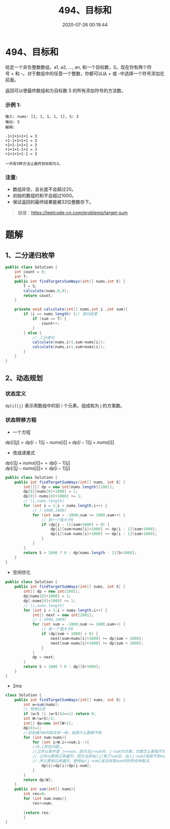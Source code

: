 ﻿---
title: 494、目标和
categories:
- leetcode
tags:
  - null
date: 2020-07-26 00:19:44
---

# 494、目标和
给定一个非负整数数组，a1, a2, ..., an, 和一个目标数，S。现在你有两个符号 + 和 -。对于数组中的任意一个整数，你都可以从 + 或 -中选择一个符号添加在前面。

返回可以使最终数组和为目标数 S 的所有添加符号的方法数。

### 示例 1:
```
输入: nums: [1, 1, 1, 1, 1], S: 3
输出: 5
解释: 

-1+1+1+1+1 = 3
+1-1+1+1+1 = 3
+1+1-1+1+1 = 3
+1+1+1-1+1 = 3
+1+1+1+1-1 = 3

一共有5种方法让最终目标和为3。
```
### 注意:

- 数组非空，且长度不会超过20。
- 初始的数组的和不会超过1000。
- 保证返回的最终结果能被32位整数存下。


> 链接：https://leetcode-cn.com/problems/target-sum

# 题解

## 1、二分递归枚举

```java
public class Solution {
    int count = 0;
    int T;
    public int findTargetsSumWays(int[] nums,int S) {
        T = S;
        calculate(nums,0,0);
        return count;
    }

    private void calculate(int[] nums,int i ,int sum){
        if (i == nums.length) {// 递归结束
            if (sum == T) {
                count++;
            }
        } else {
            // 二分递归
            calculate(nums,i+1,sum-nums[i]);
            calculate(nums,i+1,sum+nums[i]);
        }
    }
}
```

## 2、动态规划
### 状态定义
`dp[i][j]` 表示用数组中的前 i 个元素，组成和为 j 的方案数。
### 状态转移方程
- 一个方程   

$dp[i][j] = dp[i - 1][j - nums[i]] + dp[i - 1][j + nums[i]]$
- 改成递推式   

$dp[i][j + nums[i]] += dp[i - 1][j]$   
$dp[i][j - nums[i]] += dp[i - 1][j]$
```java
public class Solution {
    public int findTargetSumWays(int[] nums, int S) {
        int[][] dp = new int[nums.length][2001];
        dp[0][nums[0]+1000] = 1;
        dp[0][-nums[0]+1000] += 1;
        // [i,nums.length]
        for (int i = 1;i < nums.length;i++) {
            // [-1000,1000]
            for (int sum = -1000;sum <= 1000;sum++) {
                // 前一个值大于0
                if (dp[i - 1][sum+1000] > 0) {
                    dp[i][sum+nums[i]+1000] += dp[i - 1][sum+1000];
                    dp[i][sum-nums[i]+1000] += dp[i - 1][sum+1000];
                }
            }
        }
        return S > 1000 ? 0 : dp[nums.length - 1][S+1000];
    }
}
```

- 空间优化
```java
public class Solution {
    public int findTargetSumWays(int[] nums, int S) {
        int[] dp = new int[2001];
        dp[nums[0]+1000] = 1;
        dp[-nums[0]+1000] += 1;
        // [i,nums.length]
        for (int i = 1;i < nums.length;i++) {
            int[] next = new int[2001];
            // [-1000,1000]
            for (int sum = -1000;sum <= 1000;sum++) {
                // 前一个值大于0
                if (dp[sum + 1000] > 0) {
                    next[sum+nums[i]+1000] += dp[sum + 1000];
                    next[sum-nums[i]+1000] += dp[sum + 1000];
                }
            }
            dp = next;
        }
        return S > 1000 ? 0 : dp][S+1000];
    }
}
```
- 2ms
```java
class Solution {
    public int findTargetSumWays(int[] nums, int S) {
        int w=sum(nums);
        // 特例过滤
        if (w<S || (w+S)%2==1) return 0;
        int W=(w+S)/2;
        int[] dp=new int[W+1];
        dp[0]=1;
        //目标数为0的取法有一种，就是什么数都不取
        for (int num:nums){
            for (int i=W;i>=num;i--){
            //0,1背包问题。。
            //之所以条件是 j>=num，因为当j<num时，j-num为负数，负数怎么都取不到，所以这种情况要排除掉
            // 之所以要倒过来遍历，因为当前dp[j]取了num后，dp[j-num]就取不到num了，
            // 所以要倒过来遍历，使得dp[j-num]是没有取num时的所有种取法
                dp[i]=dp[i]+dp[i-num];
            }
        }
        return dp[W];
    }
    public int sum(int[] nums){
        int res=0;
        for (int num:nums){
            res+=num;
        
        }return res;
        }
}
```